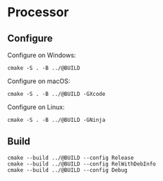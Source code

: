# Processor

## Configure

Configure on Windows:
```
cmake -S . -B ../@BUILD
```

Configure on macOS:
```
cmake -S . -B ../@BUILD -GXcode
```

Configure on Linux:
```
cmake -S . -B ../@BUILD -GNinja
```

## Build
```
cmake --build ../@BUILD --config Release
cmake --build ../@BUILD --config RelWithDebInfo
cmake --build ../@BUILD --config Debug
```
